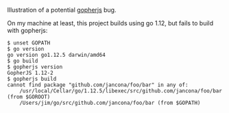Illustration of a potential [gopherjs](https://github.com/gopherjs/gopherjs) bug.

On my machine at least, this project builds using go 1.12, but fails to build with gopherjs:

```
$ unset GOPATH
$ go version
go version go1.12.5 darwin/amd64
$ go build
$ gopherjs version
GopherJS 1.12-2
$ gopherjs build
cannot find package "github.com/jancona/foo/bar" in any of:
	/usr/local/Cellar/go/1.12.5/libexec/src/github.com/jancona/foo/bar (from $GOROOT)
	/Users/jim/go/src/github.com/jancona/foo/bar (from $GOPATH)
```
